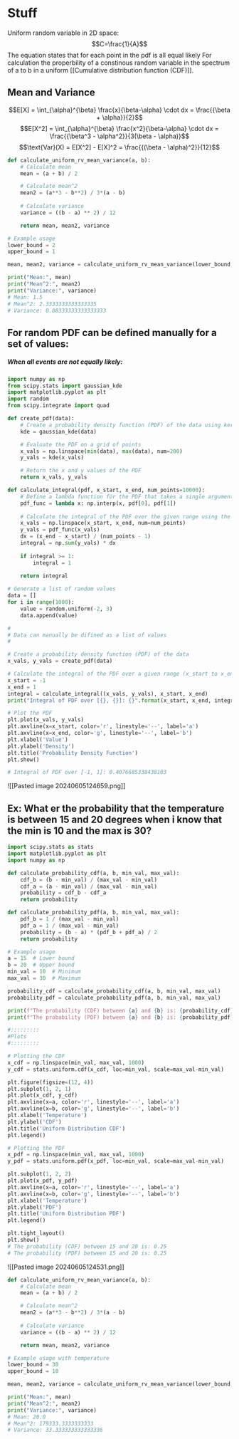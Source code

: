 # Stuff
Uniform random variable in 2D space:$$C=\frac{1}{A}$$
The equation states that for each point in the pdf is all equal likely For calculation the properbility of a constinous random variable in the spectrum of a to b in a uniform [[Cumulative distribution function (CDF)]].
## Mean and Variance
$$E[X] = \int_{\alpha}^{\beta} \frac{x}{\beta-\alpha} \cdot dx = \frac{{\beta + \alpha}}{2}$$ 
$$E[X^2] = \int_{\alpha}^{\beta} \frac{x^2}{\beta-\alpha} \cdot dx = \frac{{\beta^3 - \alpha^2}}{3(\beta - \alpha)}$$
$$\text{Var}(X) = E[X^2] - E[X]^2 = \frac{{(\beta - \alpha)^2}}{12}$$ 
```python
def calculate_uniform_rv_mean_variance(a, b):
    # Calculate mean
    mean = (a + b) / 2

    # Calculate mean^2
    mean2 = (a**3 - b**2) / 3*(a - b)
    
    # Calculate variance
    variance = ((b - a) ** 2) / 12

    return mean, mean2, variance

# Example usage
lower_bound = 2
upper_bound = 1

mean, mean2, variance = calculate_uniform_rv_mean_variance(lower_bound, upper_bound)

print("Mean:", mean)
print("Mean^2:", mean2)
print("Variance:", variance)
# Mean: 1.5
# Mean^2: 2.3333333333333335
# Variance: 0.08333333333333333
```

## For random PDF can be defined manually for a set of values:
##### When all events are not equally likely:

```python
import numpy as np
from scipy.stats import gaussian_kde
import matplotlib.pyplot as plt
import random
from scipy.integrate import quad

def create_pdf(data):
    # Create a probability density function (PDF) of the data using kernel density estimation (KDE)
    kde = gaussian_kde(data)

    # Evaluate the PDF on a grid of points
    x_vals = np.linspace(min(data), max(data), num=200)
    y_vals = kde(x_vals)

    # Return the x and y values of the PDF
    return x_vals, y_vals

def calculate_integral(pdf, x_start, x_end, num_points=10000):
    # Define a lambda function for the PDF that takes a single argument x
    pdf_func = lambda x: np.interp(x, pdf[0], pdf[1])
    
    # Calculate the integral of the PDF over the given range using the quad function from scipy
    x_vals = np.linspace(x_start, x_end, num=num_points)
    y_vals = pdf_func(x_vals)
    dx = (x_end - x_start) / (num_points - 1)
    integral = np.sum(y_vals) * dx
    
    if integral >= 1:
        integral = 1
    
    return integral

# Generate a list of random values
data = []
for i in range(1000):
    value = random.uniform(-2, 3)
    data.append(value)

#
# Data can manually be difined as a list of values
#

# Create a probability density function (PDF) of the data
x_vals, y_vals = create_pdf(data)

# Calculate the integral of the PDF over a given range (x_start to x_end):
x_start = -1
x_end = 1
integral = calculate_integral((x_vals, y_vals), x_start, x_end)
print("Integral of PDF over [{}, {}]: {}".format(x_start, x_end, integral))

# Plot the PDF
plt.plot(x_vals, y_vals)
plt.axvline(x=x_start, color='r', linestyle='--', label='a')
plt.axvline(x=x_end, color='g', linestyle='--', label='b')
plt.xlabel('Value')
plt.ylabel('Density')
plt.title('Probability Density Function')
plt.show()

# Integral of PDF over [-1, 1]: 0.4076685338438103
```
![[Pasted image 20240605124659.png]]


## Ex: What er the probability that the temperature is between 15 and 20 degrees when i know that the min is 10 and the max is 30?

```python
import scipy.stats as stats
import matplotlib.pyplot as plt
import numpy as np

def calculate_probability_cdf(a, b, min_val, max_val):
    cdf_b = (b - min_val) / (max_val - min_val)
    cdf_a = (a - min_val) / (max_val - min_val)
    probability = cdf_b - cdf_a
    return probability

def calculate_probability_pdf(a, b, min_val, max_val):
    pdf_b = 1 / (max_val - min_val)
    pdf_a = 1 / (max_val - min_val)
    probability = (b - a) * (pdf_b + pdf_a) / 2
    return probability

# Example usage
a = 15  # Lower bound
b = 20  # Upper bound
min_val = 10  # Minimum 
max_val = 30  # Maximum 

probability_cdf = calculate_probability_cdf(a, b, min_val, max_val)
probability_pdf = calculate_probability_pdf(a, b, min_val, max_val)

print(f"The probability (CDF) between {a} and {b} is: {probability_cdf}")
print(f"The probability (PDF) between {a} and {b} is: {probability_pdf}")

#:::::::::
#Plots
#:::::::::

# Plotting the CDF
x_cdf = np.linspace(min_val, max_val, 1000)
y_cdf = stats.uniform.cdf(x_cdf, loc=min_val, scale=max_val-min_val)

plt.figure(figsize=(12, 4))
plt.subplot(1, 2, 1)
plt.plot(x_cdf, y_cdf)
plt.axvline(x=a, color='r', linestyle='--', label='a')
plt.axvline(x=b, color='g', linestyle='--', label='b')
plt.xlabel('Temperature')
plt.ylabel('CDF')
plt.title('Uniform Distribution CDF')
plt.legend()

# Plotting the PDF
x_pdf = np.linspace(min_val, max_val, 1000)
y_pdf = stats.uniform.pdf(x_pdf, loc=min_val, scale=max_val-min_val)

plt.subplot(1, 2, 2)
plt.plot(x_pdf, y_pdf)
plt.axvline(x=a, color='r', linestyle='--', label='a')
plt.axvline(x=b, color='g', linestyle='--', label='b')
plt.xlabel('Temperature')
plt.ylabel('PDF')
plt.title('Uniform Distribution PDF')
plt.legend()

plt.tight_layout()
plt.show()
# The probability (CDF) between 15 and 20 is: 0.25
# The probability (PDF) between 15 and 20 is: 0.25
```
![[Pasted image 20240605124531.png]]
```python
def calculate_uniform_rv_mean_variance(a, b):
    # Calculate mean
    mean = (a + b) / 2

    # Calculate mean^2
    mean2 = (a**3 - b**2) / 3*(a - b)
    
    # Calculate variance
    variance = ((b - a) ** 2) / 12

    return mean, mean2, variance

# Example usage with temperature
lower_bound = 30 
upper_bound = 10

mean, mean2, variance = calculate_uniform_rv_mean_variance(lower_bound, upper_bound)

print("Mean:", mean)
print("Mean^2:", mean2)
print("Variance:", variance)
# Mean: 20.0
# Mean^2: 179333.3333333333
# Variance: 33.333333333333336
```